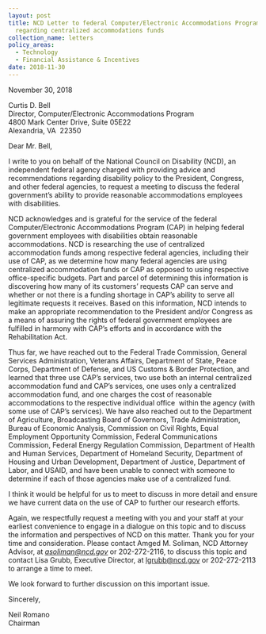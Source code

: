 ```yaml
---
layout: post
title: NCD Letter to federal Computer/Electronic Accommodations Program
  regarding centralized accommodations funds
collection_name: letters
policy_areas:
  - Technology
  - Financial Assistance & Incentives
date: 2018-11-30
---
```

November 30, 2018

Curtis D. Bell\
Director, Computer/Electronic Accommodations Program\
4800 Mark Center Drive, Suite 05E22\
Alexandria, VA  22350

Dear Mr. Bell,

I write to you on behalf of the National Council on Disability (NCD), an independent federal agency charged with providing advice and recommendations regarding disability policy to the President, Congress, and other federal agencies, to request a meeting to discuss the federal government’s ability to provide reasonable accommodations employees with disabilities.  

NCD acknowledges and is grateful for the service of the federal Computer/Electronic Accommodations Program (CAP) in helping federal government employees with disabilities obtain reasonable accommodations. NCD is researching the use of centralized accommodation funds among respective federal agencies, including their use of CAP, as we determine how many federal agencies are using centralized accommodation funds or CAP as opposed to using respective office-specific budgets. Part and parcel of determining this information is discovering how many of its customers’ requests CAP can serve and whether or not there is a funding shortage in CAP’s ability to serve all legitimate requests it receives. Based on this information, NCD intends to make an appropriate recommendation to the President and/or Congress as a means of assuring the rights of federal government employees are fulfilled in harmony with CAP’s efforts and in accordance with the Rehabilitation Act.

Thus far, we have reached out to the Federal Trade Commission, General Services Administration, Veterans Affairs, Department of State, Peace Corps, Department of Defense, and US Customs & Border Protection, and learned that three use CAP’s services, two use both an internal centralized accommodation fund and CAP’s services, one uses only a centralized accommodation fund, and one charges the cost of reasonable accommodations to the respective individual office  within the agency (with some use of CAP’s services). We have also reached out to the Department of Agriculture, Broadcasting Board of Governors, Trade Administration, Bureau of Economic Analysis, Commission on Civil Rights, Equal Employment Opportunity Commission, Federal Communications Commission, Federal Energy Regulation Commission, Department of Health and Human Services, Department of Homeland Security, Department of Housing and Urban Development, Department of Justice, Department of Labor, and USAID, and have been unable to connect with someone to determine if each of those agencies make use of a centralized fund.

I think it would be helpful for us to meet to discuss in more detail and ensure we have current data on the use of CAP to further our research efforts.

Again, we respectfully request a meeting with you and your staff at your earliest convenience to engage in a dialogue on this topic and to discuss the information and perspectives of NCD on this matter. Thank you for your time and consideration. Please contact Amged M. Soliman, NCD Attorney Advisor, at *[asoliman@ncd.gov](mailto:asoliman@ncd.gov)* or 202-272-2116, to discuss this topic and contact Lisa Grubb, Executive Director, at [lgrubb@ncd.gov](mailto:lgrubb@ncd.gov) or 202-272-2113 to arrange a time to meet.

We look forward to further discussion on this important issue.

Sincerely,

Neil Romano\
Chairman